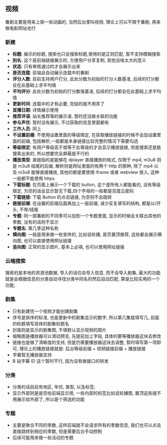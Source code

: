 ## 视频

番剧主要是用来上架一些动画的, 当然后台里叫视频, 理论上可以不限于番剧, 用来做电影网站也行

### 新建

- **标题**: 展示的标题, 搜索也只会搜索标题,使用的是正则匹配, 暂不支持模糊搜索
- **别名**: 这个是前端链接展示的, 方便用户分享复制, 其他没啥太大的意义
- **状态**: 只有审核通过的才会展示出来
- **是否连载**: 前端会自动展示连载中的番剧
- **评分人数**: 目前支持用户打分, 此处分数为初始的打分人数基准, 后续的打分都会在此基础上求平均值
- **平均评分**: 此处分数为初始的打分数值基准, 后续的打分都会在此基础上求平均值
- **更新时间**: 连载中的才有必要, 完结的就不用弄了
- **首播日期**: 详情展示使用
- **推荐评语**: 站长推荐等的展示语, 暂时还没做关联的功能
- **参与声优**: 暂时没有展示, 不过获取的信息里面都有
- **工作人员**: 同上
- **不设置前缀**: 不使用设置里面的等级限定, 在获取播放链接的时候不会加设置里面的前缀, 包括解析,一般都是本身链接比较完整的情况下需要勾选
- **等级限定**: 有用户等级高于或等于此等级的才会显示播放链接, 但是搜索还是能搜索出来的, 所以想要完全屏蔽是不行的
- **播放类型**: 直链指的是能够在 dplayer 直接播放的格式, 仅限于 mp4, m3u8 则是 m3u8 结尾的后缀, 解析则是网址里面的有两个 http 的那种, 除了 mp4 以及 m3u8 能够直接播放, 其他的都是要使用 iframe 或者 webview 嵌入, 这种一般都不能使用 https
- **下载标题**: 在页面上展示一个下载的 button, 这个是所有人都能看的, 没有等级限定, 为空的话会显示暂无下载,四个字母的一般都是百度云密码
- **下载链接**: 下载 Button 的点击链接, 为空则不会跳转
- **链接前缀**: 在设置的前缀后面再加上一层前缀, 减少反复填写的结构, 都是以/开头, 不带/结尾
- **专题**: 同一部番剧的不同季可以加到一个专题里面, 显示的时候会关联出其他的季数, 没有的话则不显示
- **专题名**: 第几季这种名称
- **横向图**: 一般是用来做一些宣传的, 比如说轮播, 首页置顶推荐, 这些都会展示横向图, 也可以直接使用网址链接
- **竖向图**: 正常的显示图片, 基本上必填, 也可以使用网址链接

### 云端搜索

搜索的是本地的资源池数据, 导入的话仅会导入信息, 而不会导入剧集, 最大的功能就是会根据信息的分类自动寻找分类中同名的然后自动匹配, 算是比较实用的一个功能;

### 剧集

- 只有新建完一个视频才能创建剧集
- 序号是排序的标准, 也是更新中的剧集显示的数字, 所以第几集就填写几, 前面的标题填写具体的剧集标题名
- 封面则是显示的剧集图, 不填默认显示视频的图片
- 缩略图是播放器可以滑动预览, 先提前加上字段, 具体的要等播放器这块去修改
- 链接也是做了清晰度的支持, 但是仍需要播放器这块去调整, 暂时填写第一项即可, 理论上的播放链接就是: 后台等级前缀 + 视频链接前缀 + 播放链接
- 字幕暂无播放器支持
- B 站字幕 ID 这个暂时不行, 因为没有做接口的转发

### 分类

- 分类的话目前有地区, 年份, 类型, 以及标签;
- 显示外部则是是否给前端显示用, 一些内部的标签比如说轮播图, 置顶这些就不用展示给外部了, 所以是个筛选的功能

### 专题

- 主要是聚合不同的季数, 这样前端就不会请求所有的季数信息, 我们也可以点击直接跳转到相应的季数, 但是需要后台手动控制
- 后续可能用来做一些活动的专题

